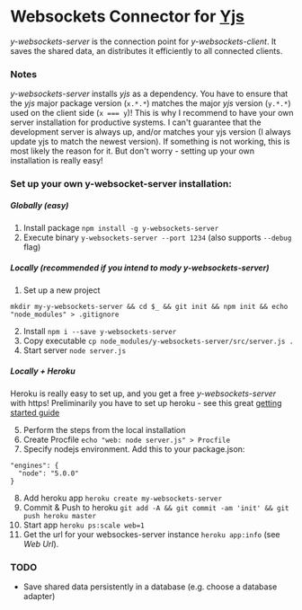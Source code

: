 # Websockets Connector for [Yjs](https://github.com/y-js/yjs)

*y-websockets-server* is the connection point for *y-websockets-client*. It saves the shared data, an distributes it efficiently to all connected clients.

### Notes

*y-websockets-server* installs *yjs* as a dependency. You have to ensure that the *yjs* major package version (`x.*.*`) matches the major *yjs* version (`y.*.*`) used on the client side (`x === y`)!
This is why I recommend to have your own server installation for productive systems.
I can't guarantee that the development server is always up, and/or matches your yjs version (I always update yjs to match the newest version). If something is not working, this is most likely the reason for it.
But don't worry - setting up your own installation is really easy!

### Set up your own y-websocket-server installation:

##### Globally (easy)
1. Install package `npm install -g y-websockets-server`
2. Execute binary `y-websockets-server --port 1234` (also supports `--debug` flag)

##### Locally (recommended if you intend to mody y-websockets-server)

1. Set up a new project
  ```
  mkdir my-y-websockets-server && cd $_ && git init && npm init && echo "node_modules" > .gitignore
  ```
2. Install `npm i --save y-websockets-server`
3. Copy executable `cp node_modules/y-websockets-server/src/server.js .`
4. Start server `node server.js`

##### Locally + Heroku
Heroku is really easy to set up, and you get a free *y-websockets-server* with https!
Preliminarily you have to set up heroku - see this great [getting started guide](https://devcenter.heroku.com/articles/getting-started-with-nodejs#introduction)

5. Perform the steps from the local installation
6. Create Procfile `echo "web: node server.js" > Procfile`
7. Specify nodejs environment. Add this to your package.json:
  ```
  "engines": {
    "node": "5.0.0"
  }
  ```
8. Add heroku app `heroku create my-websockets-server`
9. Commit & Push to heroku `git add -A && git commit -am 'init' && git push heroku master`
10. Start app `heroku ps:scale web=1`
11. Get the url for your websockes-server instance `heroku app:info` (see *Web Url*).


### TODO
* Save shared data persistently in a database (e.g. choose a database adapter)

